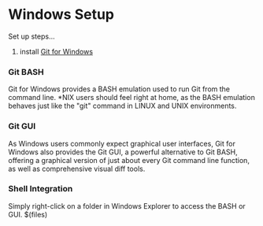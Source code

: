 # Windows Setup

Set up steps...

1. install [Git for Windows]([https://gitforwindows.org/)

### Git BASH

Git for Windows provides a BASH emulation used to run Git from the command line. *NIX users should feel right at home, as the BASH emulation behaves just like the "git" command in LINUX and UNIX environments.

### Git GUI

As Windows users commonly expect graphical user interfaces, Git for Windows also provides the Git GUI, a powerful alternative to Git BASH, offering a graphical version of just about every Git command line function, as well as comprehensive visual diff tools.

### Shell Integration

Simply right-click on a folder in Windows Explorer to access the BASH or GUI.
$(files)
<!--stackedit_data:
eyJoaXN0b3J5IjpbLTE1NzE1MjczNzVdfQ==
-->